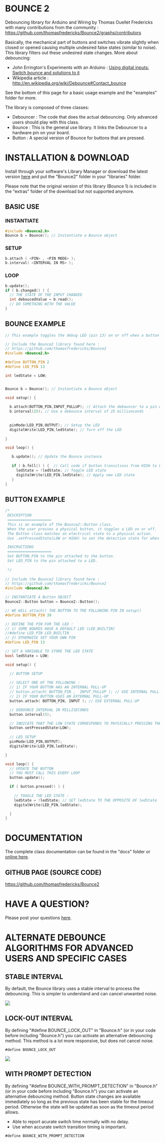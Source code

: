 # BOUNCE 2

Debouncing library for Arduino and Wiring by Thomas Ouellet Fredericks with many contributions from the community : https://github.com/thomasfredericks/Bounce2/graphs/contributors

Basically, the mechanical part of buttons and switches vibrate slightly when closed or opened causing multiple undesired false states (similar to noise). This library filters out these undesired state changes. More about debouncing: 
* John Errington's Experiments with an Arduino : [Using digital inputs: Switch bounce and solutions to it](http://www.skillbank.co.uk/arduino/switchbounce.htm)
* Wikipedia article : http://en.wikipedia.org/wiki/Debounce#Contact_bounce

See the bottom of this page for a basic usage example and the "examples" folder for more.

The library is composed of three classes:
* Debouncer : The code that does the actual debouncing. Only advanced users should play with this class.
* Bounce : This is the general use library. It links the Debouncer to a hardware pin on your board.
* Button : A special version of Bounce for buttons that are pressed.

# INSTALLATION & DOWNLOAD

Install through your software's Library Manager or download the latest version [here](https://github.com/thomasfredericks/Bounce2/archive/master.zip) and put the "Bounce2" folder in your "libraries" folder. 

Please note that the original version of this library (Bounce 1) is included in the "extras" folder of the download but not supported anymore.

## BASIC USE

### INSTANTIATE

```cpp
#include <Bounce2.h>
Bounce b = Bounce(); // Instantiate a Bounce object
```

### SETUP

```cpp
b.attach ( <PIN> , <PIN MODE> );
b.interval( <INTERVAL IN MS> );
```
### LOOP

```cpp
b.update();
if ( b.changed() ) { 
  // THE STATE OF THE INPUT CHANGED
  int deboucedValue = b.read();
  // DO SOMETHING WITH THE VALUE
}
```


## BOUNCE EXAMPLE

```cpp
// This example toggles the debug LED (pin 13) on or off when a button on pin 2 is pressed.

// Include the Bounce2 library found here :
// https://github.com/thomasfredericks/Bounce2
#include <Bounce2.h>

#define BUTTON_PIN 2
#define LED_PIN 13

int ledState = LOW;


Bounce b = Bounce(); // Instantiate a Bounce object

void setup() {
  
  b.attach(BUTTON_PIN,INPUT_PULLUP); // Attach the debouncer to a pin with INPUT_PULLUP mode
  b.interval(25); // Use a debounce interval of 25 milliseconds
  
  
  pinMode(LED_PIN,OUTPUT); // Setup the LED
  digitalWrite(LED_PIN,ledState); // Turn off the LED
 
}

void loop() {

   b.update(); // Update the Bounce instance
   
   if ( b.fell() ) {  // Call code if button transitions from HIGH to LOW
     ledState = !ledState; // Toggle LED state
     digitalWrite(LED_PIN,ledState); // Apply new LED state
   }
}
```

## BUTTON EXAMPLE

```cpp
/* 
 DESCRIPTION
 ====================
 This is an example of the Bounce2::Button class. 
 When the user presses a physical button, it toggles a LED on or off.
 The Button class matches an electrical state to a physical action. 
 Use .setPressedState(LOW or HIGH) to set the detection state for when the button is pressed.

 INSCRUCTIONS
 ====================
 Set BUTTON_PIN to the pin attached to the button.
 Set LED_PIN to the pin attached to a LED.
 
 */
 
// Include the Bounce2 library found here :
// https://github.com/thomasfredericks/Bounce2
#include <Bounce2.h>

// INSTANTIATE A Button OBJECT
Bounce2::Button button = Bounce2::Button();

// WE WILL attach() THE BUTTON TO THE FOLLOWING PIN IN setup()
#define BUTTON_PIN 39 

// DEFINE THE PIN FOR THE LED :
// 1) SOME BOARDS HAVE A DEFAULT LED (LED_BUILTIN)
//#define LED_PIN LED_BUILTIN
// 2) OTHERWISE SET YOUR OWN PIN
#define LED_PIN 13

// SET A VARIABLE TO STORE THE LED STATE
bool ledState = LOW;

void setup() {

  // BUTTON SETUP 
  
  // SELECT ONE OF THE FOLLOWING :
  // 1) IF YOUR BUTTON HAS AN INTERNAL PULL-UP
  // button.attach( BUTTON_PIN ,  INPUT_PULLUP ); // USE INTERNAL PULL-UP
  // 2) IF YOUR BUTTON USES AN EXTERNAL PULL-UP
  button.attach( BUTTON_PIN, INPUT ); // USE EXTERNAL PULL-UP

  // DEBOUNCE INTERVAL IN MILLISECONDS
  button.interval(5); 

  // INDICATE THAT THE LOW STATE CORRESPONDS TO PHYSICALLY PRESSING THE BUTTON
  button.setPressedState(LOW); 
  
  // LED SETUP
  pinMode(LED_PIN,OUTPUT);
  digitalWrite(LED_PIN,ledState);

}

void loop() {
  // UPDATE THE BUTTON
  // YOU MUST CALL THIS EVERY LOOP
  button.update();

  if ( button.pressed() ) {
    
    // TOGGLE THE LED STATE : 
    ledState = !ledState; // SET ledState TO THE OPPOSITE OF ledState
    digitalWrite(LED_PIN,ledState);

  }
}
```


# DOCUMENTATION

The complete class documentation can be found in the "docs" folder or [online here](http://thomasfredericks.github.io/Bounce2/).

## GITHUB PAGE (SOURCE CODE)

https://github.com/thomasfredericks/Bounce2

# HAVE A QUESTION?

Please post your questions [here](http://forum.arduino.cc/index.php?topic=266132.0).



# ALTERNATE DEBOUNCE ALGORITHMS FOR ADVANCED USERS AND SPECIFIC CASES


## STABLE INTERVAL

By default, the Bounce library uses a stable interval to process the debouncing. This is simpler to understand and can cancel unwanted noise.

![](https://raw.github.com/thomasfredericks/Bounce-Arduino-Wiring/master/extras/BouncySwitch_stable.png)

## LOCK-OUT INTERVAL

By defining "#define BOUNCE_LOCK_OUT" in "Bounce.h" (or in your code before including "Bounce.h") you can activate an alternative debouncing method. This method is a lot more responsive, but does not cancel noise.

```
#define BOUNCE_LOCK_OUT
```

![](https://raw.github.com/thomasfredericks/Bounce-Arduino-Wiring/master/extras/BouncySwitch_lockout.png)

## WITH PROMPT DETECTION

By defining "#define BOUNCE_WITH_PROMPT_DETECTION" in "Bounce.h" (or in your code before including "Bounce.h") you can activate an alternative debouncing method. Button state changes are available immediately so long as the previous state has been stable for the timeout period. Otherwise the state will be updated as soon as  the timeout period allows.

* Able to report acurate switch time normally with no delay.
* Use when accurate switch transition timing is important.

```
#define BOUNCE_WITH_PROMPT_DETECTION
```


